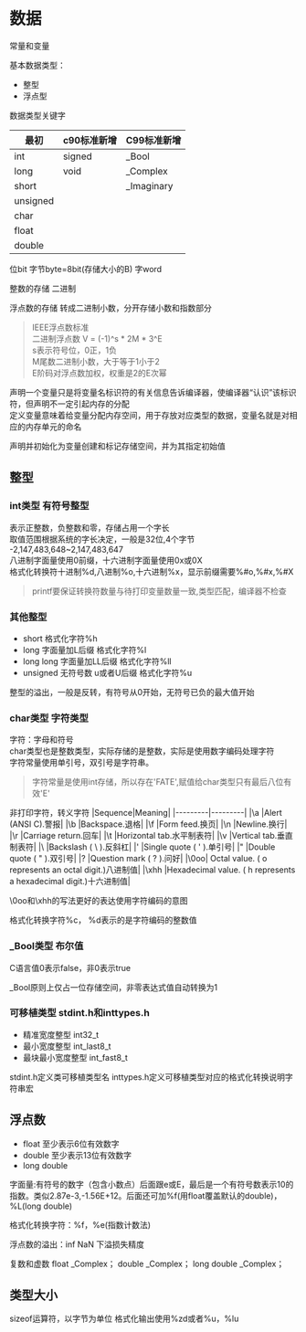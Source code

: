 # 数据

常量和变量

基本数据类型：
* 整型
* 浮点型


数据类型关键字

|最初|c90标准新增|C99标准新增|
|---------|---------|---------|
|int|signed|_Bool|
|long|void|_Complex|
|short||_Imaginary|
|unsigned|||
|char|||
|float|||
|double|||

位bit    字节byte=8bit(存储大小的B)    字word

整数的存储 二进制

浮点数的存储 转成二进制小数，分开存储小数和指数部分

>IEEE浮点数标准  
>二进制浮点数 V = (-1)^s * 2M * 3^E  
>s表示符号位，0正，1负  
>M尾数二进制小数，大于等于1小于2  
>E阶码对浮点数加权，权重是2的E次幂  

声明一个变量只是将变量名标识符的有关信息告诉编译器，使编译器“认识”该标识符，但声明不一定引起内存的分配  
定义变量意味着给变量分配内存空间，用于存放对应类型的数据，变量名就是对相应的内存单元的命名

声明并初始化为变量创建和标记存储空间，并为其指定初始值

## 整型
### int类型 有符号整型

表示正整数，负整数和零，存储占用一个字长  
取值范围根据系统的字长决定，一般是32位,4个字节 
-2,147,483,648~2,147,483,647  
八进制字面量使用0前缀，十六进制字面量使用0x或0X  
格式化转换符十进制%d,八进制%o,十六进制%x，显示前缀需要%#o,%#x,%#X
>printf要保证转换符数量与待打印变量数量一致,类型匹配，编译器不检查

### 其他整型

* short 格式化字符%h
* long 字面量加L后缀 格式化字符%l
* long long 字面量加LL后缀 格式化字符%ll
* unsigned 无符号数 u或者U后缀 格式化字符%u
  
整型的溢出，一般是反转，有符号从0开始，无符号已负的最大值开始

### char类型 字符类型

字符：字母和符号  
char类型也是整数类型，实际存储的是整数，实际是使用数字编码处理字符  
字符常量使用单引号，双引号是字符串。
>字符常量是使用int存储，所以存在'FATE',赋值给char类型只有最后八位有效'E'

非打印字符，转义字符
|Sequence|Meaning|
|---------|---------|
|\a |Alert (ANSI C).警报|
|\b |Backspace.退格|
|\f |Form feed.换页|
|\n |Newline.换行|
|\r |Carriage return.回车|
|\t |Horizontal tab.水平制表符|
|\v |Vertical tab.垂直制表符|
|\\ |Backslash ( \ ).反斜杠\|
|\' |Single quote ( ' ).单引号|
|\" |Double quote ( " ).双引号|
|\? |Question mark ( ? ).问好|
|\0oo| Octal value. ( o represents an octal digit.)八进制值|
|\xhh |Hexadecimal value. ( h represents a hexadecimal digit.)十六进制值|

\0oo和\xhh的写法更好的表达使用字符编码的意图

格式化转换字符%c， %d表示的是字符编码的整数值

### _Bool类型 布尔值

C语言值0表示false，非0表示true

_Bool原则上仅占一位存储空间，非零表达式值自动转换为1

### 可移植类型 stdint.h和inttypes.h

* 精准宽度整型 int32_t
* 最小宽度整型 int_last8_t
* 最块最小宽度整型 int_fast8_t

stdint.h定义类可移植类型名
inttypes.h定义可移植类型对应的格式化转换说明字符串宏

## 浮点数

* float 至少表示6位有效数字
* double 至少表示13位有效数字
* long double

字面量:有符号的数字（包含小数点）后面跟e或E，最后是一个有符号数表示10的指数。类似2.87e-3,-1.56E+12。后面还可加%f(用float覆盖默认的double)，%L(long double)

格式化转换字符：%f，%e(指数计数法)

浮点数的溢出：inf NaN 下溢损失精度

复数和虚数 float _Complex； double _Complex； long double _Complex；

## 类型大小 

sizeof运算符，以字节为单位  格式化输出使用%zd或者%u，%lu